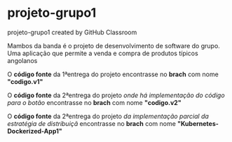 # projeto-grupo1
projeto-grupo1 created by GitHub Classroom

Mambos da banda é o projeto de desenvolvimento de software do grupo. Uma aplicação que permite a venda e compra de produtos típicos angolanos

O **código fonte** da 1ªentrega do projeto encontrasse no **brach** com nome **"codigo.v1"**

O **código fonte** da 2ªentrega do projeto *onde há implementação do código para o botão* encontrasse no **brach** com nome **"codigo.v2"**

O **código fonte** da 2ªentrega do projeto *da implementação parcial da estratégia de distribuiçã* encontrasse no **brach** com nome **"Kubernetes-Dockerized-App1"**
